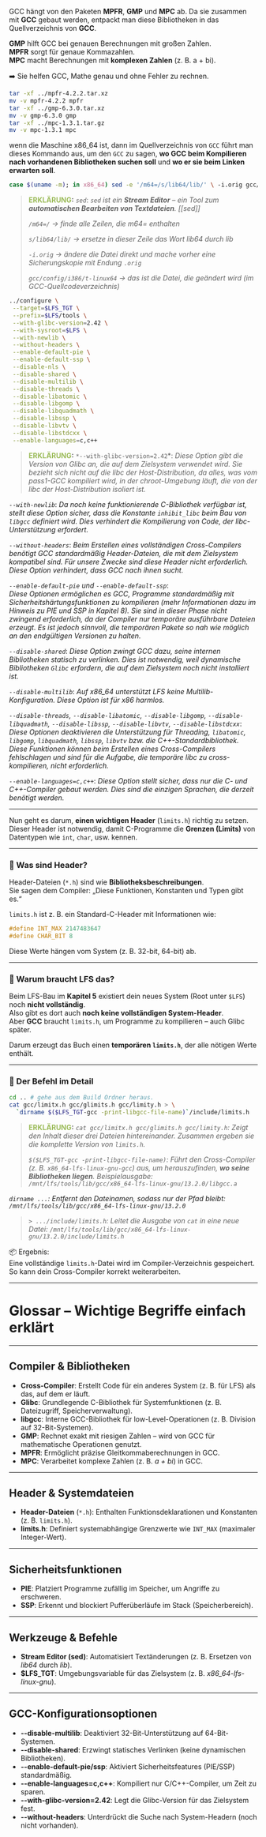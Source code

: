 GCC hängt von den Paketen **MPFR**, **GMP** und **MPC** ab. Da sie zusammen mit **GCC** gebaut werden, entpackt man diese Bibliotheken in das Quellverzeichnis von **GCC**.

**GMP** hilft GCC bei genauen Berechnungen mit großen Zahlen.  
**MPFR** sorgt für genaue Kommazahlen.  
**MPC** macht Berechnungen mit **komplexen Zahlen** (z. B. a + bi).

➡️ Sie helfen GCC, Mathe genau und ohne Fehler zu rechnen.

```bash
tar -xf ../mpfr-4.2.2.tar.xz
mv -v mpfr-4.2.2 mpfr
tar -xf ../gmp-6.3.0.tar.xz
mv -v gmp-6.3.0 gmp
tar -xf ../mpc-1.3.1.tar.gz
mv -v mpc-1.3.1 mpc
```

wenn die Maschine x86_64 ist, dann im Quellverzeichnis von `GCC` führt man dieses Kommando aus, um den `GCC` zu sagen, **wo GCC beim Kompilieren nach vorhandenen Bibliotheken suchen soll** und **wo er sie beim Linken erwarten soll**.
```bash
case $(uname -m); in x86_64) sed -e '/m64=/s/lib64/lib/' \ -i.orig gcc/config/i386/t-linux64 ;; esac
```
> **<font color="#9bbb59">ERKLÄRUNG</font>:**
>*`sed`*: *`sed` ist ein **Stream Editor** – ein Tool zum **automatischen Bearbeiten von Textdateien**. [[sed]]*
>
>*`/m64=/` → finde alle Zeilen, die m64= enthalten*
> 
> *`s/lib64/lib/` → ersetze in dieser Zeile das Wort lib64 durch lib*
> 
> *`-i.orig` → ändere die Datei direkt und mache vorher eine Sicherungskopie mit Endung `.orig`*
> 
> *`gcc/config/i386/t-linux64` → das ist die Datei, die geändert wird (im GCC-Quellcodeverzeichnis)*


```bash
../configure \
 --target=$LFS_TGT \
 --prefix=$LFS/tools \
 --with-glibc-version=2.42 \
 --with-sysroot=$LFS \
 --with-newlib \
 --without-headers \
 --enable-default-pie \
 --enable-default-ssp \
 --disable-nls \
 --disable-shared \
 --disable-multilib \
 --disable-threads \
 --disable-libatomic \
 --disable-libgomp \
 --disable-libquadmath \
 --disable-libssp \
 --disable-libvtv \
 --disable-libstdcxx \
 --enable-languages=c,c++
```
> **<font color="#9bbb59">ERKLÄRUNG</font>:**
`*--with-glibc-version=2.42`*: *Diese Option gibt die Version von Glibc an, die auf dem Zielsystem verwendet wird. Sie bezieht sich nicht auf die libc der Host-Distribution, da alles, was vom pass1-GCC kompiliert wird, in der chroot-Umgebung läuft, die von der libc der Host-Distribution isoliert ist.*  
>  
*`--with-newlib`*: *Da noch keine funktionierende C-Bibliothek verfügbar ist, stellt diese Option sicher, dass die Konstante `inhibit_libc` beim Bau von `libgcc` definiert wird. Dies verhindert die Kompilierung von Code, der libc-Unterstützung erfordert.*  
>  
*`--without-headers`*: *Beim Erstellen eines vollständigen Cross-Compilers benötigt GCC standardmäßig Header-Dateien, die mit dem Zielsystem kompatibel sind. Für unsere Zwecke sind diese Header nicht erforderlich. Diese Option verhindert, dass GCC nach ihnen sucht.*  
>  
*`--enable-default-pie` und `--enable-default-ssp`*:  
*Diese Optionen ermöglichen es GCC, Programme standardmäßig mit Sicherheitshärtungsfunktionen zu kompilieren (mehr Informationen dazu im Hinweis zu PIE und SSP in Kapitel 8). Sie sind in dieser Phase nicht zwingend erforderlich, da der Compiler nur temporäre ausführbare Dateien erzeugt. Es ist jedoch sinnvoll, die temporären Pakete so nah wie möglich an den endgültigen Versionen zu halten.*  
>  
*`--disable-shared`*: *Diese Option zwingt GCC dazu, seine internen Bibliotheken statisch zu verlinken. Dies ist notwendig, weil dynamische Bibliotheken `Glibc` erfordern, die auf dem Zielsystem noch nicht installiert ist.*  
>  
*`--disable-multilib`*: *Auf x86_64 unterstützt LFS keine Multilib-Konfiguration. Diese Option ist für x86 harmlos.*  
>  
*`--disable-threads`, `--disable-libatomic`, `--disable-libgomp`, `--disable-libquadmath`, `--disable-libssp`, `--disable-libvtv`, `--disable-libstdcxx`*:  
*Diese Optionen deaktivieren die Unterstützung für Threading, `libatomic`, `libgomp`, `libquadmath`, `libssp`, `libvtv` bzw. die C++-Standardbibliothek. Diese Funktionen können beim Erstellen eines Cross-Compilers fehlschlagen und sind für die Aufgabe, die temporäre libc zu cross-kompilieren, nicht erforderlich.*  
>  
*`--enable-languages=c,c++`*: *Diese Option stellt sicher, dass nur die C- und C++-Compiler gebaut werden. Dies sind die einzigen Sprachen, die derzeit benötigt werden.*


--- 

Nun geht es darum, **einen wichtigen Header** (`limits.h`) richtig zu setzen.  
Dieser Header ist notwendig, damit C-Programme die **Grenzen (Limits)** von Datentypen wie `int`, `char`, usw. kennen.

---

### 🔹 Was sind Header?

Header-Dateien (`*.h`) sind wie **Bibliotheksbeschreibungen**.  
Sie sagen dem Compiler: „Diese Funktionen, Konstanten und Typen gibt es.“

`limits.h` ist z. B. ein Standard-C-Header mit Informationen wie:

```c
#define INT_MAX 2147483647
#define CHAR_BIT 8
```

Diese Werte hängen vom System (z. B. 32-bit, 64-bit) ab.

---

### 🔹 Warum braucht LFS das?

Beim LFS-Bau im **Kapitel 5** existiert dein neues System (Root unter `$LFS`) noch **nicht vollständig**.  
Also gibt es dort auch **noch keine vollständigen System-Header**.  
Aber **GCC** braucht `limits.h`, um Programme zu kompilieren – auch Glibc später.

Darum erzeugt das Buch einen **temporären `limits.h`**, der alle nötigen Werte enthält.

---

### 🔹 Der Befehl im Detail

```bash
cd .. # gehe aus dem Build Ordner heraus.
cat gcc/limitx.h gcc/glimits.h gcc/limity.h > \
  `dirname $($LFS_TGT-gcc -print-libgcc-file-name)`/include/limits.h
```
> **<font color="#9bbb59">ERKLÄRUNG</font>:**
>*`cat gcc/limitx.h gcc/glimits.h gcc/limity.h`: Zeigt den Inhalt dieser drei Dateien hintereinander. Zusammen ergeben sie die komplette Version von `limits.h`.*
>
>*`$($LFS_TGT-gcc -print-libgcc-file-name)`:  Führt den Cross-Compiler (z. B. `x86_64-lfs-linux-gnu-gcc`) aus, um herauszufinden, **wo seine Bibliotheken liegen**.*
   *Beispielausgabe:*  *`/mnt/lfs/tools/lib/gcc/x86_64-lfs-linux-gnu/13.2.0/libgcc.a`*
>
   *`dirname ...`: Entfernt den Dateinamen, sodass nur der Pfad bleibt: `/mnt/lfs/tools/lib/gcc/x86_64-lfs-linux-gnu/13.2.0`*
>
>*`> .../include/limits.h`:  Leitet die Ausgabe von `cat` in eine neue Datei: `/mnt/lfs/tools/lib/gcc/x86_64-lfs-linux-gnu/13.2.0/include/limits.h`*
    

📦 Ergebnis:  
Eine vollständige `limits.h`-Datei wird im Compiler-Verzeichnis gespeichert.  
So kann dein Cross-Compiler korrekt weiterarbeiten.

---

# **Glossar – Wichtige Begriffe einfach erklärt**  

---
## **Compiler & Bibliotheken**  
- **Cross-Compiler**: Erstellt Code für ein anderes System (z. B. für LFS) als das, auf dem er läuft.  
- **Glibc**: Grundlegende C-Bibliothek für Systemfunktionen (z. B. Dateizugriff, Speicherverwaltung).  
- **libgcc**: Interne GCC-Bibliothek für low-Level-Operationen (z. B. Division auf 32-Bit-Systemen).  
- **GMP**: Rechnet exakt mit riesigen Zahlen – wird von GCC für mathematische Operationen genutzt.  
- **MPFR**: Ermöglicht präzise Gleitkommaberechnungen in GCC.  
- **MPC**: Verarbeitet komplexe Zahlen (z. B. *a + bi*) in GCC.  

---

## **Header & Systemdateien**  
- **Header-Dateien** (`*.h`): Enthalten Funktionsdeklarationen und Konstanten (z. B. `limits.h`).  
- **limits.h**: Definiert systemabhängige Grenzwerte wie `INT_MAX` (maximaler Integer-Wert).  

---

## **Sicherheitsfunktionen**  
- **PIE**: Platziert Programme zufällig im Speicher, um Angriffe zu erschweren.  
- **SSP**: Erkennt und blockiert Pufferüberläufe im Stack (Speicherbereich).  

---

## **Werkzeuge & Befehle**  
- **Stream Editor (sed)**: Automatisiert Textänderungen (z. B. Ersetzen von *lib64* durch *lib*).  
- **$LFS_TGT**: Umgebungsvariable für das Zielsystem (z. B. *x86_64-lfs-linux-gnu*).  

---

## **GCC-Konfigurationsoptionen**  
- **--disable-multilib**: Deaktiviert 32-Bit-Unterstützung auf 64-Bit-Systemen.  
- **--disable-shared**: Erzwingt statisches Verlinken (keine dynamischen Bibliotheken).  
- **--enable-default-pie/ssp**: Aktiviert Sicherheitsfeatures (PIE/SSP) standardmäßig.  
- **--enable-languages=c,c++**: Kompiliert nur C/C++-Compiler, um Zeit zu sparen.  
- **--with-glibc-version=2.42**: Legt die Glibc-Version für das Zielsystem fest.  
- **--without-headers**: Unterdrückt die Suche nach System-Headern (noch nicht vorhanden).